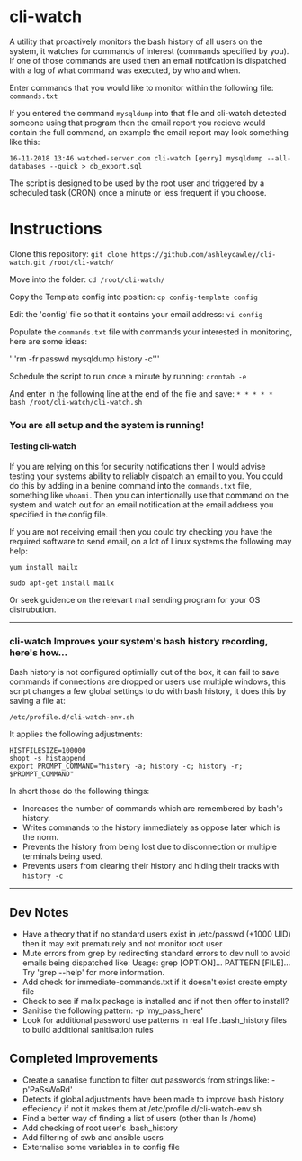 # cli-watch

A utility that proactively monitors the bash history of all users on the system, it watches for commands of interest (commands specified by you). If one of those commands are used then an email notifcation is dispatched with a log of what command was executed, by who and when.

Enter commands that you would like to monitor within the following file:
```commands.txt```

If you entered the command ```mysqldump``` into that file and cli-watch detected someone using that program then the email report you recieve would contain the full command, an example the email report may look something like this:

```16-11-2018 13:46 watched-server.com cli-watch [gerry] mysqldump --all-databases --quick > db_export.sql```

The script is designed to be used by the root user and triggered by a scheduled task (CRON) once a minute or less frequent if you choose.


# Instructions

Clone this repository:
```git clone https://github.com/ashleycawley/cli-watch.git /root/cli-watch/```

Move into the folder:
```cd /root/cli-watch/```

Copy the Template config into position:
```cp config-template config```

Edit the 'config' file so that it contains your email address:
```vi config```

Populate the ```commands.txt``` file with commands your interested in monitoring, here are some ideas:

'''rm -fr
passwd
mysqldump
history -c'''

Schedule the script to run once a minute by running:
```crontab -e```

And enter in the following line at the end of the file and save:
```* * * * * bash /root/cli-watch/cli-watch.sh```

### You are all setup and the system is running!

#### Testing cli-watch
If you are relying on this for security notifications then I would advise testing your systems ability to reliably dispatch an email to you. You could do this by adding in a benine command into the ```commands.txt``` file, something like ```whoami```. Then you can intentionally use that command on the system and watch out for an email notification at the email address you specified in the config file.

If you are not receiving email then you could try checking you have the required software to send email, on a lot of Linux systems the following may help:

```yum install mailx```

```sudo apt-get install mailx```

Or seek guidence on the relevant mail sending program for your OS distrubution.

---
### cli-watch Improves your system's bash history recording, here's how...

Bash history is not configured optimially out of the box, it can fail to save commands if connections are dropped or users use multiple windows, this script changes a few global settings to do with bash history, it does this by saving a file at:

```/etc/profile.d/cli-watch-env.sh```

It applies the following adjustments:

```
HISTFILESIZE=100000
shopt -s histappend
export PROMPT_COMMAND="history -a; history -c; history -r; $PROMPT_COMMAND"
```
In short those do the following things:
- Increases the number of commands which are remembered by bash's history.
- Writes commands to the history immediately as oppose later which is the norm.
- Prevents the history from being lost due to disconnection or multiple terminals being used.
- Prevents users from clearing their history and hiding their tracks with ```history -c```

---

## Dev Notes
* Have a theory that if no standard users exist in /etc/passwd (+1000 UID) then it may exit prematurely and not monitor root user
* Mute errors from grep by redirecting standard errors to dev null to avoid emails being dispatched like:
Usage: grep [OPTION]... PATTERN [FILE]...
Try 'grep --help' for more information.
* Add check for immediate-commands.txt if it doesn't exist create empty file
* Check to see if mailx package is installed and if not then offer to install?
* Sanitise the following pattern: -p 'my_pass_here'
* Look for additional password use patterns in real life .bash_history files to build additional sanitisation rules

## Completed Improvements
* Create a sanatise function to filter out passwords from strings like:
-p'PaSsWoRd'
* Detects if global adjustments have been made to improve bash history effeciency if not it makes them at /etc/profile.d/cli-watch-env.sh
* Find a better way of finding a list of users (other than ls /home)
* Add checking of root user's .bash_history
* Add filtering of swb and ansible users
* Externalise some variables in to config file
